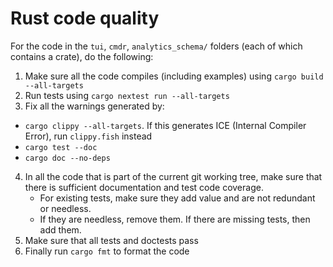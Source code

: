 # Rust code quality

For the code in the `tui`,  `cmdr`, `analytics_schema/` folders (each of which contains a
crate), do the following:

1. Make sure all the code compiles (including examples) using `cargo build --all-targets`
2. Run tests using `cargo nextest run --all-targets`
3. Fix all the warnings generated by:
  - `cargo clippy --all-targets`. If this generates ICE (Internal Compiler Error), run `clippy.fish` instead
  - `cargo test --doc`
  - `cargo doc --no-deps`
4. In all the code that is part of the current git working tree, make sure that there is sufficient
   documentation and test code coverage.
   - For existing tests, make sure they add value and are not redundant or needless.
   - If they are needless, remove them. If there are missing tests, then add them.
5. Make sure that all tests and doctests pass
6. Finally run `cargo fmt` to format the code